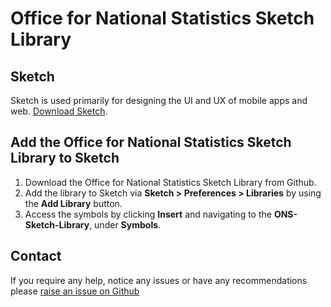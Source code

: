 # Office for National Statistics Sketch Library

## Sketch

Sketch is used primarily for designing the UI and UX of mobile apps and web. [Download Sketch](https://www.sketch.com/downloads/mac).

## Add the Office for National Statistics Sketch Library to Sketch

1. Download the Office for National Statistics Sketch Library from Github.
2. Add the library to Sketch via **Sketch > Preferences > Libraries** by using the **Add Library** button.
3. Access the symbols by clicking **Insert** and navigating to the **ONS-Sketch-Library**, under **Symbols**.

## Contact

If you require any help, notice any issues or have any recommendations please [raise an issue on Github](https://github.com/ONSdigital/ONS-Sketch-Library/issues)